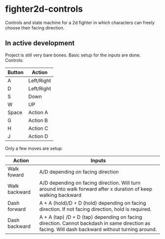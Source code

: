 # fighter2d-controls
Controls and state machine for a 2d fighter in which characters can freely choose their facing direction.

## In active development

Project is still very bare bones. Basic setup for the inputs are done.
Controls:

|  Button |  Action | 
|---|---|
| A  | Left/Right | 
| D  | Left/Right |
| S | Down |
| W | UP |
| Space | Action A |
| G | Action B |
| H | Action C |
| J | Action D |

Only a few moves are setup:

| Action | Inputs | 
|---|---|
| Walk foward | A/D depending on facing direction |
| Walk backward | A/D depending on facing direction. Will turn around into walk forward after x duration of keep walking backward |
| Dash forward | A + A (hold)/D + D (hold) depending on facing direction. If not facing direction, hold is required. |
| Dash backward | A + A (tap) /D + D (tap) depending on facing direction. Cannot backdash in same direction as facing. Will dash backward without turning around. |

